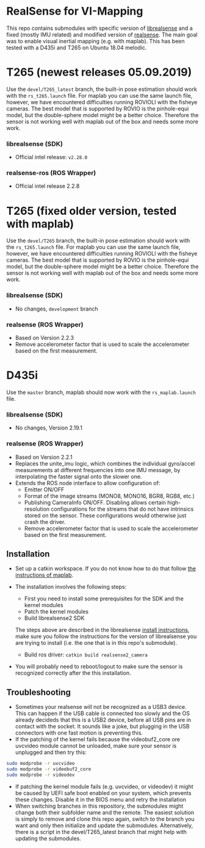 # RealSense for VI-Mapping

This repo contains submodules with specific version of [librealsense](https://github.com/IntelRealSense/librealsense) 
and a fixed (mostly IMU related) and modified version of [realsense](https://github.com/intel-ros/realsense).
The main goal was to enable visual inertial mapping (e.g. with maplab).
This has been tested with a D435i and T265 on Ubuntu 18.04 melodic.

# T265 (newest releases 05.09.2019)

Use the `devel/T265_latest` branch, the built-in pose estimation should work with the `rs_t265.launch` file. For maplab you can use the same launch file, however, we have encountered difficulties running ROVIOLI with the fisheye cameras. The best model that is supported by ROVIO is the pinhole-equi model, but the double-sphere model might be a better choice. Therefore the sensor is not working well with maplab out of the box and needs some more work.

### librealsense (SDK)
 * Official intel release: `v2.28.0`

### realsense-ros (ROS Wrapper)
 * Official intel release 2.2.8

# T265 (fixed older version, tested with maplab)

Use the `devel/T265` branch, the built-in pose estimation should work with the `rs_t265.launch` file. For maplab you can use the same launch file, however, we have encountered difficulties running ROVIOLI with the fisheye cameras. The best model that is supported by ROVIO is the pinhole-equi model, but the double-sphere model might be a better choice. Therefore the sensor is not working well with maplab out of the box and needs some more work.

### librealsense (SDK)
 * No changes, `development` branch

### realsense (ROS Wrapper)
 * Based on Version 2.2.3
 * Remove accelerometer factor that is used to scale the accelerometer based on the first measurement.

# D435i

Use the `master` branch, maplab should now work with the `rs_maplab.launch` file.

### librealsense (SDK)
 * No changes, Version 2.19.1

### realsense (ROS Wrapper)
 * Based on Version 2.2.1
 * Replaces the unite_imu logic, which combines the individual gyro/accel measurements at different frequencies into one IMU message, by interpolating the faster signal onto the slower one.
 * Extends the ROS node interface to allow configuration of:
     * Emitter ON/OFF
     * Format of the image streams (MONO8, MONO16, BGR8, RGB8, etc.)
     * Publishing CameraInfo ON/OFF. Disabling allows certain high-resolution configurations for the streams that do not have intrinsics stored on the sensor. These configurations would otherwise just crash the driver.
     * Remove accelerometer factor that is used to scale the accelerometer based on the first measurement.
     
     
 ## Installation
 
 * Set up a catkin workspace. If you do not know how to do that follow [the instructions of maplab](https://github.com/ethz-asl/maplab/wiki/Installation-Ubuntu#create-a-catkin-workspace).
 * The installation involves the following steps:
    * First you need to install some prerequisites for the SDK and the kernel modules
    * Patch the kernel modules
    * Build librealsense2 SDK
    
    The steps above are described in the librealsense [install instructions](https://github.com/IntelRealSense/librealsense/blob/master/doc/installation.md), make sure you follow the instructions for the version of librealsense you are trying to install (i.e. the one that is in this repo's submodule).
    
    * Build ros driver: `catkin build realsense2_camera`
 * You will probably need to reboot/logout to make sure the sensor is recognized correctly after the this installation.
 
 
## Troubleshooting
* Sometimes your realsense will not be recognized as a USB3 device. This can happen if the USB cable is connected too slowly and the OS already decideds that this is a USB2 device, before all USB pins are in contact with the socket. It sounds like a joke, but plugging in the USB connectors with one fast motion is preventing this.
* If the patching of the kernel fails because the videobuf2_core ore uvcvideo module cannot be unloaded, make sure your sensor is unplugged and then try this:
```bash
sudo modprobe -r uvcvideo
sudo modprobe -r videobuf2_core
sudo modprobe -r videodev
```
* If patching the kernel module fails (e.g. uvcvideo, or videodev) it might be caused by UEFI safe boot enabled on your system, which prevents these changes. Disable it in the BIOS menu and retry the installation
 * When switching branches in this repository, the submodules might change both their subfolder name and the remote. The easiest solution is simply to remove and clone this repo again, switch to the branch you want and only then initialize and update the submodules. Alternatively, there is a script in the devel/T265_latest branch that might help with updating the submodules.
